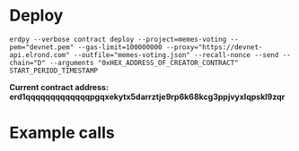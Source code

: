 # Deploy

`erdpy --verbose contract deploy --project=memes-voting --pem="devnet.pem" --gas-limit=100000000 --proxy="https://devnet-api.elrond.com" --outfile="memes-voting.json" --recall-nonce --send --chain="D" --arguments "0xHEX_ADDRESS_OF_CREATOR_CONTRACT" START_PERIOD_TIMESTAMP`

**Current contract address: erd1qqqqqqqqqqqqqpgqxekytx5darrztje9rp6k68kcg3ppjvyxlqpskl9zqr**

# Example calls
